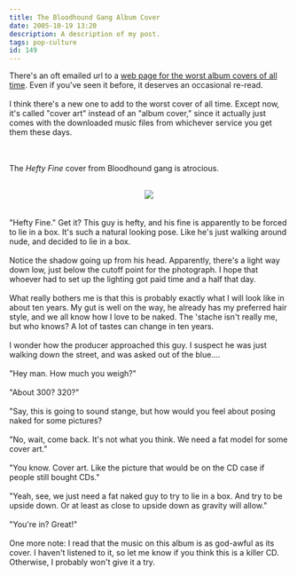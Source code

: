 ```yaml
---
title: The Bloodhound Gang Album Cover
date: 2005-10-19 13:20
description: A description of my post.
tags: pop-culture
id: 149
---
```

<div>There's an oft emailed url to a <a href="http://porktornado.diaryland.com/albumcover.html" target="_blank">web page for the worst album covers of all time</a>.  Even if you've seen it before, it deserves an occasional re-read.<br />
<br />
I think there's a new one to add to the worst cover of all time.  Except now, it's called "cover art" instead of an "album cover," since it actually just comes with the downloaded music files from whichever service you get them these days.<br />

<span class="spanEndPreview">&nbsp;</span><br /><br />The <i>Hefty Fine</i> cover from Bloodhound gang is atrocious.<br />
<br />
</div><div><center><img src="/img/bloodhoundgang.jpg"/></center></div><br />
<br />
<div>"Hefty Fine."  Get it?  This guy is hefty, and his fine is apparently to be forced to lie in a box.  It's such a natural looking pose.  Like he's just walking around nude, and decided to lie in a box.<br />
<br />
Notice the shadow going up from his head.  Apparently, there's a light way down low, just below the cutoff point for the photograph.  I hope that whoever had to set up the lighting got paid time and a half that day.<br />
<br />
What really bothers me is that this is probably exactly what I will look like in about ten years.  My gut is well on the way, he already has my preferred hair style, and we all know how I love to be naked.  The 'stache isn't really me, but who knows?  A lot of tastes can change in ten years.<br />
<br />
I wonder how the producer approached this guy.  I suspect he was just walking down the street, and was asked out of the blue....<br />
<br />
"Hey man.  How much you weigh?"<br />
<br />
"About 300?  320?"<br />
<br />
"Say, this is going to sound stange, but how would you feel about posing naked for some pictures?<br />
<br />
"No, wait, come back.  It's not what you think.  We need a fat model for some cover art."<br />
<br />
"You know.  Cover art.  Like the picture that would be on the CD case if people still bought CDs."<br />
<br />
"Yeah, see, we just need a fat naked guy to try to lie in a box.  And try to be upside down.  Or at least as close to upside down as gravity will allow."<br />
<br />
"You're in?  Great!"<br />
<br />
One more note:  I read that the music on this album is as god-awful as its cover.  I haven't listened to it, so let me know if you think this is a killer CD.  Otherwise, I probably won't give it a try.<br />
</div>
